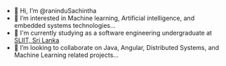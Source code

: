 - 👋 Hi, I’m @raninduSachintha
- 👀 I’m interested in Machine learning, Artificial intelligence, and embedded systems technologies...
- 🌱 I'm currently studying as a software engineering undergraduate at <a href="https://www.sliit.lk/">SLIIT, Sri Lanka</a>
- 💞️ I’m looking to collaborate on Java, Angular, Distributed Systems, and Machine Learning related projects...
<!--- 📫 How to reach me ...-->

<!---
raninduSachintha/raninduSachintha is a ✨ special ✨ repository because its `README.md` (this file) appears on your GitHub profile.
You can click the Preview link to take a look at your changes.
--->

